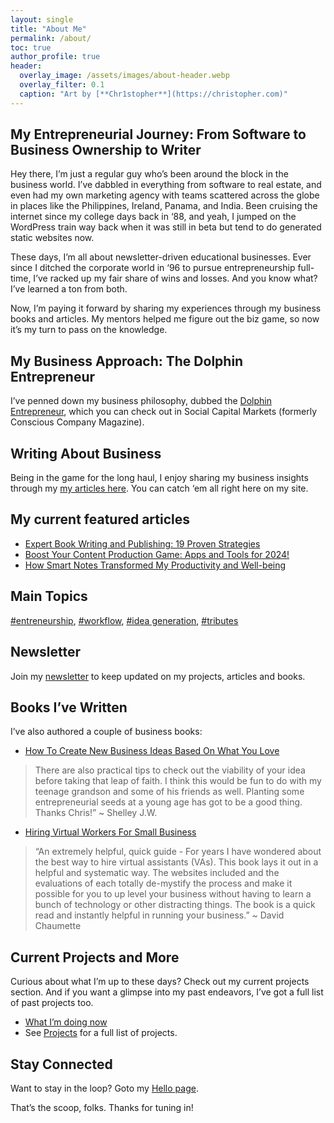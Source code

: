 ```yaml
---
layout: single
title: "About Me"
permalink: /about/
toc: true
author_profile: true
header:
  overlay_image: /assets/images/about-header.webp
  overlay_filter: 0.1
  caption: "Art by [**Chr1stopher**](https://christopher.com)"
---
```

## My Entrepreneurial Journey: From Software to Business Ownership to Writer
Hey there, I’m just a regular guy who’s been around the block in the business world. I’ve dabbled in everything from software to real estate, and even had my own marketing agency with teams scattered across the globe in places like the Philippines, Ireland, Panama, and India. Been cruising the internet since my college days back in ‘88, and yeah, I jumped on the WordPress train way back when it was still in beta but tend to do generated static websites now.

These days, I’m all about newsletter-driven educational businesses. Ever since I ditched the corporate world in ‘96 to pursue entrepreneurship full-time, I’ve racked up my fair share of wins and losses. And you know what? I’ve learned a ton from both.

Now, I’m paying it forward by sharing my experiences through my business books and articles. My mentors helped me figure out the biz game, so now it’s my turn to pass on the knowledge.

## My Business Approach: The Dolphin Entrepreneur
I’ve penned down my business philosophy, dubbed the [Dolphin Entrepreneur](/dolphin-entrepreneur/), which you can check out in Social Capital Markets (formerly Conscious Company Magazine).

## Writing About Business
Being in the game for the long haul, I enjoy sharing my business insights through my [my articles here](/blog). You can catch ‘em all right here on my site.

## My current featured articles
- [Expert Book Writing and Publishing: 19 Proven Strategies](/book-advice/)
- [Boost Your Content Production Game: Apps and Tools for 2024!](/workflow)
- [How Smart Notes Transformed My Productivity and Well-being](/smart-notes/)

## Main Topics
[#entreneurship](/tags#entrepreneurship), [#workflow](/tags/#workflow-apps), [#idea generation](/tags/#idea-generation), [#tributes](/tags/#tribute)

## Newsletter
Join my [newsletter](/newsletter/) to keep updated on my projects, articles and books.

## Books I’ve Written
I’ve also authored a couple of business books:
- [How To Create New Business Ideas Based On What You Love](/business-ideas/)
> There are also practical tips to check out the viability of your idea before taking that leap of faith. I think this would be fun to do with my teenage grandson and some of his friends as well. Planting some entrepreneurial seeds at a young age has got to be a good thing. Thanks Chris!” ~ Shelley J.W.

- [Hiring Virtual Workers For Small Business](/hiring)
> “An extremely helpful, quick guide - For years I have wondered about the best way to hire virtual assistants (VAs). This book lays it out in a helpful and systematic way. The websites included and the evaluations of each totally de-mystify the process and make it possible for you to up level your business without having to learn a bunch of technology or other distracting things. The book is a quick read and instantly helpful in running your business.” ~ David Chaumette

## Current Projects and More
Curious about what I’m up to these days? Check out my current projects section. And if you want a glimpse into my past endeavors, I’ve got a full list of past projects too.
- [What I’m doing now](/now/)
- See [Projects](/projects) for a full list of projects.

## Stay Connected
Want to stay in the loop? Goto my [Hello page](/hello).

That’s the scoop, folks. Thanks for tuning in!